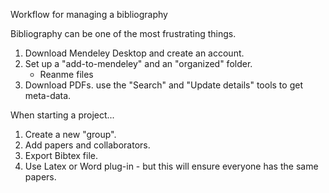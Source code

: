 Workflow for managing a bibliography

Bibliography can be one of the most frustrating things. 

1. Download Mendeley Desktop and create an account.
2. Set up a "add-to-mendeley" and an "organized" folder.
	* Reanme files
3. Download PDFs. use the "Search" and "Update details" tools to get meta-data.

When starting a project...
1. Create a new "group".
2. Add papers and collaborators. 
3. Export Bibtex file.
4. Use Latex or Word plug-in - but this will ensure everyone has the same papers.